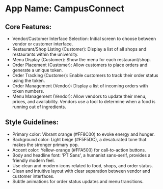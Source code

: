 # **App Name**: CampusConnect

## Core Features:

- Vendor/Customer Interface Selection: Initial screen to choose between vendor or customer interface.
- Restaurant/Shop Listing (Customer): Display a list of all shops and restaurants within the university.
- Menu Display (Customer): Show the menu for each restaurant/shop.
- Order Placement (Customer): Allow customers to place orders and generate a unique token.
- Order Tracking (Customer): Enable customers to track their order status using the token.
- Order Management (Vendor): Display a list of incoming orders with token numbers.
- Menu Management (Vendor): Allow vendors to update their menu, prices, and availability. Vendors use a tool to determine when a food is running out of ingredients.

## Style Guidelines:

- Primary color: Vibrant orange (#FF8C00) to evoke energy and hunger.
- Background color: Light beige (#F5F5DC), a desaturated tone that makes the stronger primary pop.
- Accent color: Yellow-orange (#FFA500) for call-to-action buttons.
- Body and headline font: 'PT Sans', a humanist sans-serif, provides a friendly modern feel.
- Use clean and modern icons related to food, shops, and order status.
- Clean and intuitive layout with clear separation between vendor and customer interfaces.
- Subtle animations for order status updates and menu transitions.